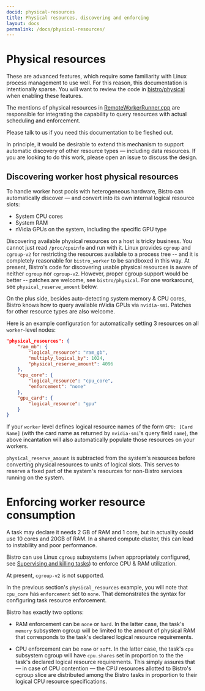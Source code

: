 ```yaml
---
docid: physical-resources
title: Physical resources, discovering and enforcing
layout: docs
permalink: /docs/physical-resources/
---
```


# Physical resources

These are advanced features, which require some familiarity with Linux
process management to use well.  For this reason, this documentation is
intentionally sparse.  You will want to review the code in
[bistro/physical](https://github.com/facebookarchive/bistro/tree/master/bistro/physical)
when enabling these features.

The mentions of physical resources in
[RemoteWorkerRunner.cpp](https://github.com/facebookarchive/bistro/blob/main/bistro/runners/RemoteWorkerRunner.cpp)
are responsible for integrating the capability to query resources with
actual scheduling and enforcement.

Please talk to us if you need this documentation to be fleshed out.

In principle, it would be desirable to extend this mechanism to support
automatic discovery of other resource types — including data resources.  If
you are looking to do this work, please open an issue to discuss the design.

## Discovering worker host physical resources

To handle worker host pools with heterogeneous hardware, Bistro can
automatically discover — and convert into its own internal logical resource
slots:

 - System CPU cores
 - System RAM
 - nVidia GPUs on the system, including the specific GPU type

Discovering available physical resources on a host is tricky business. You
cannot just read `/proc/cpuinfo` and run with it.  Linux provides `cgroup`
and `cgroup-v2` for restricting the resources available to a process tree --
and it is completely reasonable for `bistro_worker` to be sandboxed in this
way.  At present, Bistro's code for discovering usable physical resources is
aware of neither `cgroup` nor `cgroup-v2`.  However, proper cgroup support
would be better -- patches are welcome, see `bistro/physical`.  For one
workaround, see `physical_reserve_amount` below.

On the plus side, besides auto-detecting system memory & CPU cores, Bistro
knows how to query available nVidia GPUs via `nvidia-smi`.  Patches for
other resource types are also welcome.

Here is an example configuration for automatically setting 3 resources on
all `worker`-level nodes:

``` json
"physical_resources": {
    "ram_mb": {
        "logical_resource": "ram_gb",
        "multiply_logical_by": 1024,
        "physical_reserve_amount": 4096
    },
    "cpu_core": {
        "logical_resource": "cpu_core",
        "enforcement": "none"
    },
    "gpu_card": {
        "logical_resource": "gpu"
    }
}
```

If your `worker` level defines logical resource names of the form `GPU:
[Card Name]` (with the card name as returned by `nvidia-smi`'s query field
`name`), the above incantation will also automatically populate those
resources on your workers.

`physical_reserve_amount` is subtracted from the system's resources before
converting physical resources to units of logical slots.  This serves to
reserve a fixed part of the system's resources for non-Bistro services
running on the system.

# Enforcing worker resource consumption

A task may declare it needs 2 GB of RAM and 1 core, but in actuality could
use 10 cores and 20GB of RAM. In a shared compute cluster, this can lead
to instability and poor performance.

Bistro can use Linux `cgroup` subsystems (when appropriately configured, see
[Supervising and killing tasks](snarkmaster.github.io/bistro/docs/supervising-and-killing-tasks))
to enforce CPU & RAM utilization.

At present, `cgroup-v2` is not supported.

In the previous section's `physical_resources` example, you will note that
`cpu_core` has `enforcement` set to `none`.  That demonstrates the syntax
for configuring task resource enforcement.

Bistro has exactly two options:

- RAM enforcement can be `none` or `hard`. In the latter case, the task's
  `memory` subsystem cgroup will be limited to the amount of physical RAM
  that corresponds to the task's declared logical resource requirements.

- CPU enforcement can be `none` or `soft`. In the latter case, the task's
  `cpu` subsystem cgroup will have `cpu.shares` set in proportion to the the
  task's declared logical resource requirements.  This simply assures that —
  in case of CPU contention — the CPU resources allotted to Bistro's cgroup
  slice are distributed among the Bistro tasks in proportion to their
  logical CPU resource specifications.
